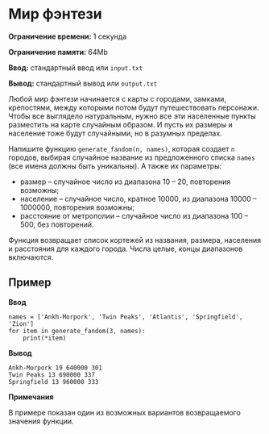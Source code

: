 # Мир фэнтези

**Ограничение времени:** 1 секунда

**Ограничение памяти:** 64Mb

**Ввод:** стандартный ввод или `input.txt`

**Вывод:** стандартный вывод или `output.txt`

Любой мир фэнтези начинается с карты с городами, замками, крепостями, между которыми потом будут путешествовать персонажи. Чтобы все выглядело натуральным, нужно все эти населенные пункты разместить на карте случайным образом. И пусть их размеры и население тоже будут случайными, но в разумных пределах.

Напишите функцию `generate_fandom(n, names)`, которая создает `n` городов, выбирая случайное название из предложенного списка `names` (все имена должны быть уникальны). А также их параметры:

*   размер – случайное число из диапазона 10 – 20, повторения возможны;
*   население – случайное число, кратное 10000, из диапазона 10000 – 1000000, повторения возможны;
*   расстояние от метрополии – случайное число из диапазона 100 – 500, без повторений.

Функция возвращает список кортежей из названия, размера, населения и расстояния для каждого города. Числа целые, концы диапазонов включаются.

## Пример

**Ввод**

```
names = ['Ankh-Morpork', 'Twin Peaks', 'Atlantis', 'Springfield', 'Zion']
for item in generate_fandom(3, names):
    print(*item)
```

**Вывод**

```
Ankh-Morpork 19 640000 301
Twin Peaks 13 690000 337
Springfield 13 960000 333
```

**Примечания**

В примере показан один из возможных вариантов возвращаемого значения функции.